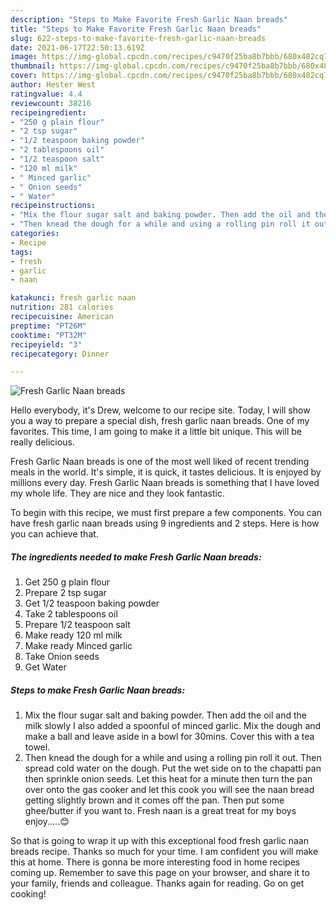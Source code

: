 ```yaml
---
description: "Steps to Make Favorite Fresh Garlic Naan breads"
title: "Steps to Make Favorite Fresh Garlic Naan breads"
slug: 622-steps-to-make-favorite-fresh-garlic-naan-breads
date: 2021-06-17T22:50:13.619Z
image: https://img-global.cpcdn.com/recipes/c9470f25ba8b7bbb/680x482cq70/fresh-garlic-naan-breads-recipe-main-photo.jpg
thumbnail: https://img-global.cpcdn.com/recipes/c9470f25ba8b7bbb/680x482cq70/fresh-garlic-naan-breads-recipe-main-photo.jpg
cover: https://img-global.cpcdn.com/recipes/c9470f25ba8b7bbb/680x482cq70/fresh-garlic-naan-breads-recipe-main-photo.jpg
author: Hester West
ratingvalue: 4.4
reviewcount: 38216
recipeingredient:
- "250 g plain flour"
- "2 tsp sugar"
- "1/2 teaspoon baking powder"
- "2 tablespoons oil"
- "1/2 teaspoon salt"
- "120 ml milk"
- " Minced garlic"
- " Onion seeds"
- " Water"
recipeinstructions:
- "Mix the flour sugar salt and baking powder. Then add the oil and the milk slowly I also added a spoonful of minced garlic. Mix the dough and make a ball and leave aside in a bowl for 30mins. Cover this with a tea towel."
- "Then knead the dough for a while and using a rolling pin roll it out. Then spread cold water on the dough. Put the wet side on to the chapatti pan then sprinkle onion seeds. Let this heat for a minute then turn the pan over onto the gas cooker and let this cook you will see the naan bread getting slightly brown and it comes off the pan. Then put some ghee/butter if you want to. Fresh naan is a great treat for my boys enjoy.....😊"
categories:
- Recipe
tags:
- fresh
- garlic
- naan

katakunci: fresh garlic naan 
nutrition: 281 calories
recipecuisine: American
preptime: "PT26M"
cooktime: "PT32M"
recipeyield: "3"
recipecategory: Dinner

---
```



![Fresh Garlic Naan breads](https://img-global.cpcdn.com/recipes/c9470f25ba8b7bbb/680x482cq70/fresh-garlic-naan-breads-recipe-main-photo.jpg)

Hello everybody, it's Drew, welcome to our recipe site. Today, I will show you a way to prepare a special dish, fresh garlic naan breads. One of my favorites. This time, I am going to make it a little bit unique. This will be really delicious.



Fresh Garlic Naan breads is one of the most well liked of recent trending meals in the world. It's simple, it is quick, it tastes delicious. It is enjoyed by millions every day. Fresh Garlic Naan breads is something that I have loved my whole life. They are nice and they look fantastic.


To begin with this recipe, we must first prepare a few components. You can have fresh garlic naan breads using 9 ingredients and 2 steps. Here is how you can achieve that.

<!--inarticleads1-->

##### The ingredients needed to make Fresh Garlic Naan breads:

1. Get 250 g plain flour
1. Prepare 2 tsp sugar
1. Get 1/2 teaspoon baking powder
1. Take 2 tablespoons oil
1. Prepare 1/2 teaspoon salt
1. Make ready 120 ml milk
1. Make ready  Minced garlic
1. Take  Onion seeds
1. Get  Water




<!--inarticleads2-->

##### Steps to make Fresh Garlic Naan breads:

1. Mix the flour sugar salt and baking powder. Then add the oil and the milk slowly I also added a spoonful of minced garlic. Mix the dough and make a ball and leave aside in a bowl for 30mins. Cover this with a tea towel.
1. Then knead the dough for a while and using a rolling pin roll it out. Then spread cold water on the dough. Put the wet side on to the chapatti pan then sprinkle onion seeds. Let this heat for a minute then turn the pan over onto the gas cooker and let this cook you will see the naan bread getting slightly brown and it comes off the pan. Then put some ghee/butter if you want to. Fresh naan is a great treat for my boys enjoy.....😊




So that is going to wrap it up with this exceptional food fresh garlic naan breads recipe. Thanks so much for your time. I am confident you will make this at home. There is gonna be more interesting food in home recipes coming up. Remember to save this page on your browser, and share it to your family, friends and colleague. Thanks again for reading. Go on get cooking!
